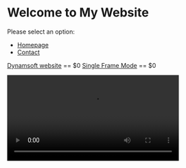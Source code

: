# Welcome to My Website

Please select an option:

- [Homepage](index.md)
- [Contact](contact.md)

<a href="https://www.dynamsoft.com/barcode-reader/downloads">Dynamsoft website</a> == $0
<a href="https://www.dynamsoft.com/barcode-reader/docs/web/programming/javascript/api-reference/BarcodeScanner.html?ver=9.6.20&amp;utm_source=guide#singleframemode">Single Frame Mode</a> == $0

<video id="myVideo" controls width="400" autoplay="true">
    <source src="https://tst.dynamsoft.com/public/docs/dbr/javascript/How%20to%20Use%20Dynamsoft%20Barcode%20Reader%20JavaScript%20SDK%20v1.1.mp4">
</video>

<script>
    const autoplayFlag = localStorage.getItem('autoplay');
    const expirationKey = 'expiration';

    if (!autoplayFlag) {
        // Autoplay the video if the flag doesn't exist
        const videoElement = document.getElementById('myVideo');
        videoElement.autoplay = true;

        // Set the autoplay flag and expiration time in localStorage
        localStorage.setItem('autoplay', 'true');
        const expirationTime = new Date().getTime() + 5 * 60 * 1000; // 24 hours
        localStorage.setItem(expirationKey, expirationTime);
    } else {
        // Check if the expiration time has passed
        const expirationTime = localStorage.getItem(expirationKey);
        const currentTime = new Date().getTime();

        if (expirationTime && currentTime > parseInt(expirationTime)) {
            // Remove the expired flag and expiration time
            localStorage.removeItem('autoplay');
            localStorage.removeItem(expirationKey);

            // Autoplay the video for the current visit
            const videoElement = document.getElementById('myVideo');
            videoElement.autoplay = true;

            // Set the new autoplay flag and expiration time
            localStorage.setItem('autoplay', 'true');
            const newExpirationTime = new Date().getTime() + 24 * 60 * 60 * 1000; // 24 hours
            localStorage.setItem(expirationKey, newExpirationTime);
        } else {
            // Video autoplay is disabled for subsequent visits
            const videoElement = document.getElementById('myVideo');
            videoElement.autoplay = false;
        }
    }
</script>

